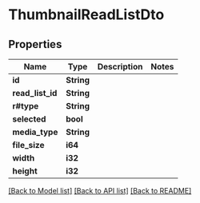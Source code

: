 # ThumbnailReadListDto

## Properties

Name | Type | Description | Notes
------------ | ------------- | ------------- | -------------
**id** | **String** |  | 
**read_list_id** | **String** |  | 
**r#type** | **String** |  | 
**selected** | **bool** |  | 
**media_type** | **String** |  | 
**file_size** | **i64** |  | 
**width** | **i32** |  | 
**height** | **i32** |  | 

[[Back to Model list]](../README.md#documentation-for-models) [[Back to API list]](../README.md#documentation-for-api-endpoints) [[Back to README]](../README.md)


